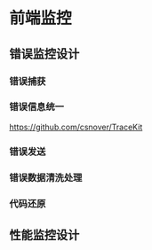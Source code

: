 # 前端监控
## 错误监控设计

### 错误捕获

### 错误信息统一

https://github.com/csnover/TraceKit

### 错误发送

### 错误数据清洗处理

### 代码还原

##  性能监控设计
